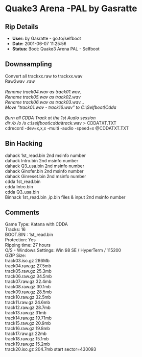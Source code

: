 # Quake3 Arena -PAL by Gasratte

## Rip Details

- **User:** by Gasratte - go.to/selfboot
- **Date:** 2001-06-07 11:25:56
- **Status:** Boot: Quake3 Arena PAL - Selfboot

## Downsampling

Convert all trackxx.raw to trackxx.wav<br />Raw2wav *.raw<br /><br />Rename track04.wav as track01.wav,<br />Rename track05.wav as track02.wav<br />Rename track06.wav as track03.wav...<br />Move "track01.wav - track16.wav" to C:\Selfboot\Cdda<br /> <br />Burn all CDDA Track at the 1st Audio session<br />dir /b /o /s c:\selfboot\cdda\track*.wav > CDDATXT.TXT<br />cdrecord -dev=x,x,x -multi -audio -speed=x @CDDATXT.TXT

## Bin Hacking

dahack 1st_read.bin 2nd msinfo number<br />dahack Intro.bin 2nd msinfo number<br />dahack Q3_usa.bin 2nd msinfo number<br />dahack Ginxfer.bin 2nd msinfo number<br />dahack Ginreset.bin 2nd msinfo number<br />cdda 1st_read.bin<br />cdda Intro.bin<br />cdda Q3_usa.bin<br />Binhack 1st_read.bin ,ip.bin files & input 2nd msinfo number<br />

## Comments

Game Type: Katana with CDDA<br />Tracks: 16<br />BOOT.BIN : 1st_read.bin<br />Protection: Yes<br />Ripping time: 27 hours<br />O/S - Windows Settings: Win 98 SE / HyperTerm / 115200<br />GZIP Size: <br />track03.iso.gz 286Mb <br />track04.raw.gz 27.5mb<br />track05.raw.gz 25.3mb<br />track06.raw.gz 34.5mb<br />track07.raw.gz 32.4mb<br />track08.raw.gz 30.1mb<br />track09.raw.gz 28.5mb<br />track10.raw.gz 32.5mb<br />track11.raw.gz 24.6mb<br />track12.raw.gz 28.7mb<br />track13.raw.gz 31mb<br />track14.raw.gz 19.71mb<br />track15.raw.gz 20.9mb<br />track16.raw.gz 19.8mb<br />track17.raw.gz 22mb<br />track18.raw.gz 15.1mb<br />track19.raw.gz 15.2mb<br />track20.iso.gz 204.7mb start sector=430093<br />

